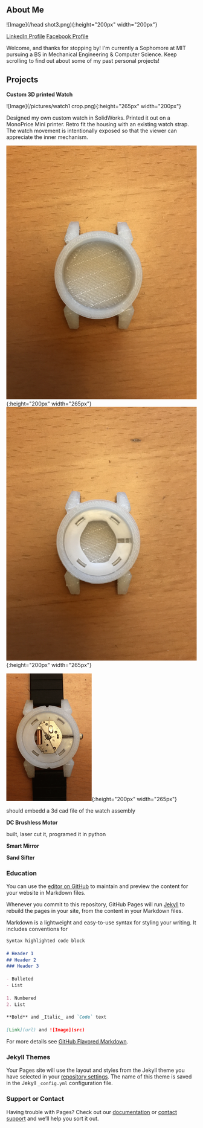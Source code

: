 ## About Me

![Image](/head shot3.png){:height="200px" width="200px"}

[LinkedIn Profile](https://www.linkedin.com/in/branden-morioka/)
[Facebook Profile](https://www.facebook.com/branden.morioka)

Welcome, and thanks for stopping by! I'm currently a Sophomore at MIT pursuing a BS in Mechanical Engineering & Computer Science. Keep scrolling to find out about some of my past personal projects! 

## Projects
**Custom 3D printed Watch**

![Image](/pictures/watch1 crop.png){:height="265px" width="200px"}

Designed my own custom watch in SolidWorks. Printed it out on a MonoPrice Mini printer. Retro fit the housing with an existing watch strap. The watch movement is intentionally exposed so that the viewer can appreciate the inner mechanism.  

![Image](/pictures/watch2.jpg){:height="200px" width="265px"}
![Image](/pictures/watch3.jpg){:height="200px" width="265px"}

![Image](/pictures/watch.gif){:height="200px" width="265px"}

should embedd a 3d cad file of the watch assembly

**DC Brushless Motor**

built, laser cut it, programed it in python

**Smart Mirror**

**Sand Sifter**


### Education

You can use the [editor on GitHub](https://github.com/bmorioka/branden.morioka.github.io/edit/master/index.md) to maintain and preview the content for your website in Markdown files.

Whenever you commit to this repository, GitHub Pages will run [Jekyll](https://jekyllrb.com/) to rebuild the pages in your site, from the content in your Markdown files.

Markdown is a lightweight and easy-to-use syntax for styling your writing. It includes conventions for

```markdown
Syntax highlighted code block

# Header 1
## Header 2
### Header 3

- Bulleted
- List

1. Numbered
2. List

**Bold** and _Italic_ and `Code` text

[Link](url) and ![Image](src)
```

For more details see [GitHub Flavored Markdown](https://guides.github.com/features/mastering-markdown/).

### Jekyll Themes

Your Pages site will use the layout and styles from the Jekyll theme you have selected in your [repository settings](https://github.com/bmorioka/branden.morioka.github.io/settings). The name of this theme is saved in the Jekyll `_config.yml` configuration file.

### Support or Contact

Having trouble with Pages? Check out our [documentation](https://help.github.com/categories/github-pages-basics/) or [contact support](https://github.com/contact) and we’ll help you sort it out.






















